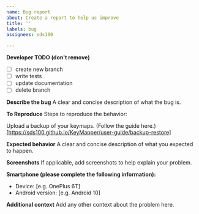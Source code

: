 ```yaml
---
name: Bug report
about: Create a report to help us improve
title: ''
labels: bug
assignees: sds100

---
```


**Developer TODO (don't remove)**
- [ ] create new branch
- [ ] write tests
- [ ] update documentation
- [ ] delete branch

**Describe the bug**
A clear and concise description of what the bug is.

**To Reproduce**
Steps to reproduce the behavior:

Upload a backup of your keymaps. (Follow the guide here.)[https://sds100.github.io/KeyMapper/user-guide/backup-restore]

**Expected behavior**
A clear and concise description of what you expected to happen.

**Screenshots**
If applicable, add screenshots to help explain your problem.

**Smartphone (please complete the following information):**
 - Device: [e.g. OnePlus 6T]
 - Android version: [e.g. Android 10]

**Additional context**
Add any other context about the problem here.

